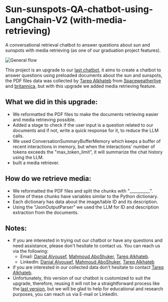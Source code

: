 # Sun-sunspots-QA-chatbot-using-LangChain-V2 (with-media-retrieving)
A conversational retrieval chatbot to answer questions about sun and sunspots with media retrieving (as one of our graduation project features).

![General flow](https://github.com/DanialAlyousef/Sun-sunspots-QA-chatbot-using-LangChain-V2/blob/8b725c8bc90cf4fa9a5badf835e2ed6eb1e978b8/images/general_chatbot_flow.png)

This project is an upgrade to our [last chatbot](https://github.com/DanialAlyou/Sun-sunspots-QA-chatbot-using-LangChain-V1/tree/main), it aims to create a chatbot to answer questions using preloaded documents about the sun and sunspots, the PDF files data was collected by [Tareq Alkhateb](https://www.linkedin.com/in/tareq-alkhateb-3359221a6/) from [Spaceweatherlive](https://Spaceweatherlive.com) and [britannica](https://www.google.com/url?q=https://www.britannica.com/&sa=U&ved=2ahUKEwjw8emZhNOEAxXwTKQEHWn5AhQQFnoECAEQAg&usg=AOvVaw1l8HbzB_akmwfBYUA36v8z), but with this upgrade we added media retrieving feature.

## What we did in this upgrade:
 - We reformatted the PDF files to make the documents retrieving easier and media retrieving possible.
 - Added a stage to check if the user input is a question related to our documents and if not, write a quick response for it, to reduce the LLM calls.
 - We used ConversationSummaryBufferMemory which keeps a buffer of recent interactions in memory, but when the interactions' number of tokens exceeds the "max_token_limit", it will summarize the chat history using the LLM.
 - built a media retriever.

## How do we retrieve media:
 - We reformatted the PDF files and split the chunks with "__________".
 - Some of these chunks have variables similar to the Python dictionary.
 - Each dictionary has data about the image/table ID and its description.
 - Using the "JsonOutputParser" we used the LLM for ID and description extraction from the documents.

## Notes:
 - If you are interested in trying out our chatbot or have any questions and need assistance, please don't hesitate to contact us. You can reach us via the following:
    -  Email: [Danial Alyousef](danial.emad.alyousef@gmail.com), [Mahmoud AboShuker](aboshukrmahmouf@gmail.com), [Tareq Alkhateb](Alkhateb31999@gmail.com).
    -  LinkedIn: [Danial Alyousef](https://www.linkedin.com/in/DanialAlyousef/), [Mahmoud AboShuker](https://www.linkedin.com/in/mahmoud-abo-shukr-485900270/), [Tareq Alkhateb](https://www.linkedin.com/in/tareq-alkhateb-3359221a6/)
 - if you are interested in our collected data don't hesitate to contact [Tareq Alkhateb](https://www.linkedin.com/in/tareq-alkhateb-3359221a6/).
 - Unfortunately, this version of our chatbot is customized to suit the upgrade, therefore, reusing it will not be a straightforward process like the [last version](https://github.com/DanialAlyousef/Sun-sunspots-QA-chatbot-using-LangChain-V1/tree/main), but we will be glad to help for educational and research purposes, you can reach us via E-mail or LinkedIn.
